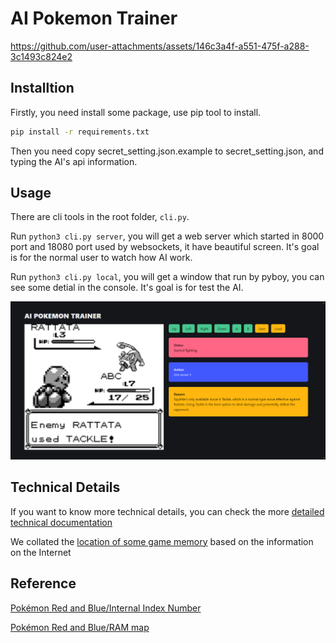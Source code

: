# AI Pokemon Trainer

https://github.com/user-attachments/assets/146c3a4f-a551-475f-a288-3c1493c824e2

## Installtion

Firstly, you need install some package, use pip tool to install.

```bash
pip install -r requirements.txt
```

Then you need copy secret_setting.json.example to secret_setting.json, and typing the AI's api information.

## Usage

There are cli tools in the root folder, `cli.py`.

Run `python3 cli.py server`, you will get a web server which started in 8000 port and 18080 port used by websockets, it have beautiful screen. It's goal is for the normal user to watch how AI work.

Run `python3 cli.py local`, you will get a window that run by pyboy, you can see some detial in the console. It's goal is for test the AI.

![](./docs/img.png)

## Technical Details

If you want to know more technical details, you can check the more [detailed technical documentation](https://github.com/siw028/AI-Pokemon-Trainer/blob/main/docs/running_process.md)

We collated the [location of some game memory](https://github.com/siw028/AI-Pokemon-Trainer/blob/main/docs/memory_address.md) based on the information on the Internet

## Reference

[Pokémon Red and Blue/Internal Index Number](https://tcrf.net/Pok%C3%A9mon_Red_and_Blue/Internal_Index_Number)

[Pokémon Red and Blue/RAM map](https://datacrystal.tcrf.net/wiki/Pok%C3%A9mon_Red_and_Blue/RAM_map)
